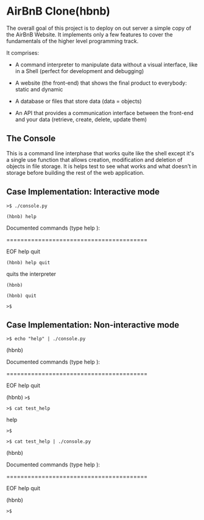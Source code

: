 # AirBnB Clone(hbnb)
The overall goal of this project is to deploy on out server a simple copy of the AirBnB Website. It implements only a few features to cover the fundamentals of the higher level programming track.

It comprises:
- A command interpreter to manipulate data without a visual interface, like in a Shell (perfect for development and debugging)

- A website (the front-end) that shows the final product to everybody: static and dynamic

- A database or files that store data (data = objects)

- An API that provides a communication interface between the front-end and your data (retrieve, create, delete, update them)

## The Console
This is a command line interphase that works quite like the shell except it's a single use function that allows creation, modification and deletion of objects in file storage. It is helps test to see what works and what doesn't in storage before building the rest of the web application.

## Case Implementation: Interactive mode

`>$ ./console.py`

`(hbnb) help`

Documented commands (type help <topic>):

========================================

EOF  help  quit

`(hbnb) help quit`

quits the interpreter

`(hbnb)`

`(hbnb) quit`

`>$`


## Case Implementation: Non-interactive mode
`>$ echo "help" | ./console.py`

(hbnb)

Documented commands (type help <topic>):

========================================

EOF  help  quit

(hbnb)
`>$`

`>$ cat test_help`

help

`>$`

`>$ cat test_help | ./console.py`

(hbnb)

Documented commands (type help <topic>):

========================================

EOF  help  quit

(hbnb)

`>$`
